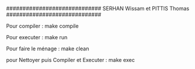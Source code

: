 #############################
SERHAN Wissam et PITTIS Thomas
#############################

Pour compiler :
	make compile

Pour executer :
	make run

Pour faire le ménage :
	make clean

pour Nettoyer puis Compiler et Executer :
	make exec
